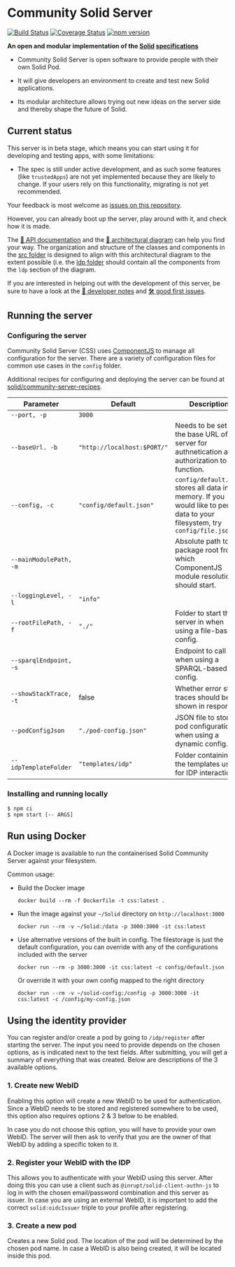 # Community Solid Server
[![Build Status](https://github.com/solid/community-server/workflows/CI/badge.svg)](https://github.com/solid/community-server/actions)
[![Coverage Status](https://coveralls.io/repos/github/solid/community-server/badge.svg)](https://coveralls.io/github/solid/community-server)
[![npm version](https://img.shields.io/npm/v/@solid/community-server)](https://www.npmjs.com/package/@solid/community-server)

**An open and modular implementation of the
[Solid](https://solidproject.org/)
[specifications](https://solid.github.io/specification/)**

- Community Solid Server is open software
to provide people with their own Solid Pod.

- It will give developers an environment
to create and test new Solid applications.

- Its modular architecture allows
trying out new ideas on the server side
and thereby shape the future of Solid.

## Current status
This server is in beta stage, which means you can start using it for developing
and testing apps, with some limitations:
- The spec is still under active development, and as such some features (like
  `trustedApps`) are not yet implemented because they are likely to change. If
  your users rely on this functionality, migrating is not yet recommended.

Your feedback is most welcome as [issues on this
repository](https://github.com/solid/community-server/issues/new).

However, you can already boot up the server, play around with it, and check how
it is made.

The [📗 API documentation](https://solid.github.io/community-server/docs/) and
the [📐 architectural
diagram](https://rubenverborgh.github.io/solid-server-architecture/solid-architecture-v1-3-0.pdf)
can help you find your way. The organization and structure of the classes and
components in the [src folder](/src) is designed to align with this
architectural diagram to the extent possible (i.e. the [ldp folder](src/ldp)
should contain all the components from the `ldp` section of the diagram.

If you are interested in helping out with the development of this server, be
sure to have a look at the [📓 developer
notes](guides/developer-notes.md) and
[🛠️ good first
issues](https://github.com/solid/community-server/issues?q=is%3Aissue+is%3Aopen+label%3A%22good+first+issue%22).

## Running the server

### Configuring the server
Community Solid Server (CSS) uses
[ComponentJS](https://componentsjs.readthedocs.io/en/latest/) to manage all
configuration for the server. There are a variety of configuration files for
common use cases in the `config` folder.

Additional recipes for configuring and deploying the server can be found at [solid/community-server-recipes](https://github.com/solid/community-server-recipes).

| Parameter | Default | Description |
| --------- | ------- | ----------- |
| `--port, -p` | `3000` | |
| `--baseUrl. -b` | `"http://localhost:$PORT/"` | Needs to be set to the base URL of the server for authnetication and authorization to function. |
| `--config, -c` | `"config/default.json"` | `config/default.json` stores all data in memory. If you would like to persist data to your filesystem, try `config/file.json` |
| `--mainModulePath, -m` | | Absolute path to the package root from which ComponentJS module resolution should start. |
| `--loggingLevel, -l` | `"info"`| |
| `--rootFilePath, -f` | `"./"` | Folder to start the server in when using a file-based config. |
| `--sparqlEndpoint, -s` | | Endpoint to call when using a SPARQL-based config. |
| `--showStackTrace, -t` | false | Whether error stack traces should be shown in responses. |
| `--podConfigJson` | `"./pod-config.json"` | JSON file to store pod configuration when using a dynamic config. |
| `--idpTemplateFolder` | `"templates/idp"` | Folder containing the templates used for IDP interactions. |

### Installing and running locally

```shell
$ npm ci
$ npm start [-- ARGS]
```

## Run using Docker

A Docker image is available to run the containerised Solid Community Server against your filesystem.

Common usage:
- Build the Docker image
  ```shell
  docker build --rm -f Dockerfile -t css:latest .
  ```
- Run the image against your `~/Solid` directory on `http://localhost:3000`
  ```shell
  docker run --rm -v ~/Solid:/data -p 3000:3000 -it css:latest
  ```
- Use alternative versions of the built in config. The filestorage is just the default configuration, you can override with any of the configurations included with the server
  ```shell
  docker run --rm -p 3000:3000 -it css:latest -c config/default.json
  ```
  Or override it with your own config mapped to the right directory
  ```shell
  docker run --rm -v ~/solid-config:/config -p 3000:3000 -it css:latest -c /config/my-config.json
  ```

## Using the identity provider

You can register and/or create a pod by going to `/idp/register` after starting the server.
The input you need to provide depends on the chosen options,
as is indicated next to the text fields.
After submitting, you will get a summary of everything that was created.
Below are descriptions of the 3 available options.

### 1. Create new WebID
Enabling this option will create a new WebID to be used for authentication.
Since a WebID needs to be stored and registered somewhere to be used,
this option also requires options 2 & 3 below to be enabled.

In case you do not choose this option,
you will have to provide your own WebID.
The server will then ask to verify that you are the owner of that WebID
by adding a specific token to it.

### 2. Register your WebID with the IDP
This allows you to authenticate with your WebID using this server.
After doing this you can use a client such as `@inrupt/solid-client-authn-js`
to log in with the chosen email/password combination and this server as issuer.
In case you are using an external WebID, 
it is important to add the correct `solid:oidcIssuer` triple to your profile after registering.

### 3. Create a new pod
Creates a new Solid pod. 
The location of the pod will be determined by the chosen pod name.
In case a WebID is also being created, it will be located inside this pod.
